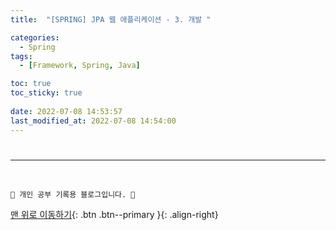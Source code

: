```yaml
---
title:  "[SPRING] JPA 웹 애플리케이션 - 3. 개발 "

categories:
  - Spring
tags:
  - [Framework, Spring, Java]

toc: true
toc_sticky: true
 
date: 2022-07-08 14:53:57
last_modified_at: 2022-07-08 14:54:00
---
```


# 


















***
<br>

    💛 개인 공부 기록용 블로그입니다. 👻

[맨 위로 이동하기](#){: .btn .btn--primary }{: .align-right}